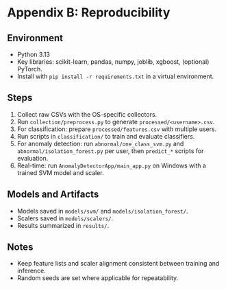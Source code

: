 # Appendix B: Reproducibility

## Environment

- Python 3.13
- Key libraries: scikit-learn, pandas, numpy, joblib, xgboost, (optional) PyTorch.
- Install with `pip install -r requirements.txt` in a virtual environment.

## Steps

1. Collect raw CSVs with the OS-specific collectors.
2. Run `collection/preprocess.py` to generate `processed/<username>.csv`.
3. For classification: prepare `processed/features.csv` with multiple users.
4. Run scripts in `classification/` to train and evaluate classifiers.
5. For anomaly detection: run `abnormal/one_class_svm.py` and `abnormal/isolation_forest.py` per user, then `predict_*` scripts for evaluation.
6. Real-time: run `AnomalyDetectorApp/main_app.py` on Windows with a trained SVM model and scaler.

## Models and Artifacts

- Models saved in `models/svm/` and `models/isolation_forest/`.
- Scalers saved in `models/scalers/`.
- Results summarized in `results/`.

## Notes

- Keep feature lists and scaler alignment consistent between training and inference.
- Random seeds are set where applicable for repeatability.
